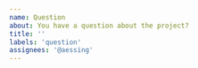 ```yaml
---
name: Question
about: You have a question about the project?
title: ''
labels: 'question'
assignees: '@aessing'
---
```


<!-- Please ask your question and provide as much detail as you can. So you help me to provide the best possible answer -->
